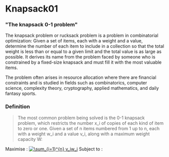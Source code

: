 # Knapsack01

### "The knapsack 0-1 problem"

The knapsack problem or rucksack problem is a problem in combinatorial optimization: Given a set of items, each with a weight and a value, determine the number of each item to include in a collection so that the total weight is less than or equal to a given limit and the total value is as large as possible. It derives its name from the problem faced by someone who is constrained by a fixed-size knapsack and must fill it with the most valuable items. 

The problem often arises in resource allocation where there are financial constraints and is studied in fields such as combinatorics, computer science, complexity theory, cryptography, applied mathematics, and daily fantasy sports.

### Definition
> The most common problem being solved is the 0-1 knapsack problem, which restricts the number x_i of copies of each kind of item to zero or one. Given a set of n items numbered from 1 up to n, each with a weight w_i and a value v_i, along with a maximum weight capacity W: 

Maximise : <a href="https://www.codecogs.com/eqnedit.php?latex=\sum_{i=1}^{n}&space;v_iw_i" target="_blank"><img src="https://latex.codecogs.com/gif.latex?\sum_{i=1}^{n}&space;v_iw_i" title="\sum_{i=1}^{n} v_iw_i" /></a>
Subject to : 
